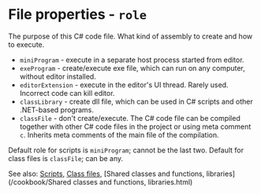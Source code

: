 # File properties - `role`

The purpose of this C# code file. What kind of assembly to create and how to execute.

- `miniProgram` - execute in a separate host process started from editor.
- `exeProgram` - create/execute exe file, which can run on any computer, without editor installed.
- `editorExtension` - execute in the editor's UI thread. Rarely used. Incorrect code can kill editor.
- `classLibrary` - create dll file, which can be used in C# scripts and other .NET-based programs.
- `classFile` - don't create/execute. The C# code file can be compiled together with other C# code files in the project or using meta comment `c`. Inherits meta comments of the main file of the compilation.

Default role for scripts is `miniProgram`; cannot be the last two. Default for class files is `classFile`; can be any.

See also: [Scripts](Scripts.html), [Class files](Class%20files%2C%20projects.html), [Shared classes and functions, libraries](/cookbook/Shared classes and functions, libraries.html)